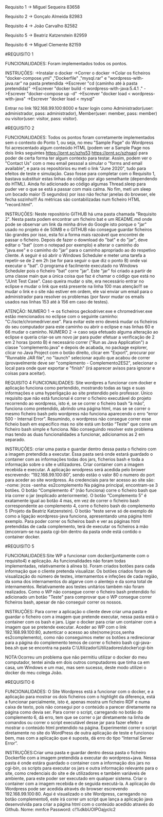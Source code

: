 Requisito 1 -> Miguel Sequeira 83658

Requisito 2 -> Gonçalo Almeida 82983

Requisito 4 -> João Carvalho 82582

Requisito 5 -> Beatriz Katzenstein 82959

Requisito 6 -> Miguel Clemente 82159


#REQUISITO 1

FUNCIONALIDADES:
Foram implementados todos os pontos.

INSTRUÇÕES:
->Instalar o docker
->Correr o docker
->Colar os ficheiros "docker-compose.yml" ,"Dockerfile" ,"mysql.rar" e "wordpress-with-java.rar" na pasta pretendida
->Escrever "cd (caminho até à pasta pretendida)"
->Escrever "docker build -t wordpress-with-java:5.4.1 ."
->Escrever "docker-compose up -d"
->Escrever "docker load < wordpress-with-java"
->Escrever "docker load < mysql"


Entrar no link 192.168.99.100:8000 e fazer login como Administrador(user: administrador, pass: administrador), Member(user: member, pass: member) ou visitor(user: visitor, pass: visitor).

#REQUISITO 2

FUNCIONALIDADES: Todos os pontos foram corretamente implementados sem o contexto do Ponto 1, ou seja, no meu "Sample Page" do Wordpress foi acrescentado algum conteúdo HTML (podem ver a Sample Page nos dois links seguintes https://prnt.sc/szhs53 https://prnt.sc/szhsap) para poder de certa forma ter algum contexto para testar. Assim, podem ver o "Contact Us" com o meu email pessoal a simular o "forms and email available", e para os repositórios eu meti o link "June 2020", tudo para efeitos de teste e simulação. Caso fosse para completar com o Requisito 1, bastava substituir estas linhas de código por algo semelhante (dependendo do HTML). Ainda foi adicionado ao código algumas Thread.sleep para puder ver o que se está a passar com mais calma. No fim, meti um sleep um bocado maior (5 segundos) por isso não fechar janelas do browser, ele fecha sozinho!!! As métricas são contabilizadas num ficheiro HTML "record.html".

INSTRUÇÕES: Neste repositório GITHUB há uma pasta chamada "Requisito 2". Nesta pasta podem encontrar um ficheiro bat e um README.md onde pode se observar um link da minha drive do Google isto porque o "jar" usado no projeto é de 50MB e o GITHUB não consegue guardar ficheiros tão grandes por isso, esta foi a forma mais razoável que encontrei de passar o ficheiro. Depois de fazer o download do "bat" e do "jar", deve editar o "bat" (com o notepad por exemplo) e alterar o caminho do "java.exe" e o caminho do "jar" para o caminho apropriado ao do respetivo cliente. A seguir é só abrir o Windows Scheduler e meter uma tarefa a repetir-se de 2 em 2h (se for para seguir o que diz o ponto B) onde vai executar o "bat". O programa é facilmente executado no Windows Scheduler pois o ficheiro "bat" corre "jar". Este "jar" foi criado a partir de uma classe main que a única coisa que faz é chamar o código que está no "JUnit Test Case". Caso queira mudar o site, era necessário entrar no eclipse e mudar o link que está presente na linha 100 mas atenção!!! se mudar o link e o site não estiver em ordem, ele vai enviar um email para o administrador para resolver os problemas (por favor mudar os emails usados nas linhas 153 até à 156 em caso de testes). 

ATENÇÃO: NUMERO 1 -> os ficheiros geckodriver.exe e chromedriver.exe estão mencionados no eclipse com o seguinte caminho: "C:/iscte/chromedriver.exe". Para evitar este erro deverá mudar os ficheiros do seu computador para este caminho ou abrir o eclipse e nas linhas 60 e 66 mudar o caminho. NUMERO 2 -> caso seja efetuado alguma alteração ao eclipse e queria criar-se um novo jar para puder efetuar a verificação de 2 em 2 horas (ponto B) é necessário correr ("Run as Java Application") a classe "complemento.java" e depois de acabada, no package explorer, clicar no Java Project com o botão direito, clicar em "Export", procurar por "Runnable JAR file", no "launch" selecionar aquilo que acabou de correr (provavelmente deve ser "complemento - Complemento2ES2", selecionar o local para onde quer exportar e "finish" (irá aparecer avisos para ignorar e coisas para aceitar).



REQUISITO 4
FUNCIONALIDADES: Site wordpres a funcionar com docker e aplicação funciona como pertendido, mostrando todas as tags e suas informações e uma hyperligação ao site pretendido pelo professor. Único requisito que não está funcional é correr o ficheiro executável do projeto recorrendo ao wordpress, isto é, se se correr o ficheiro bash “à mão”, funciona como pretendido, abrindo uma página html, mas se se correr o mesmo ficheiro bash pelo wordpress não funciona aparecendo o erro “error 500 - Internal Error”. Resumindo, o wordpress não consegue correr esse ficheio bash em especifico mas no site está um botão “Teste” que corre um ficheiro bash simple e funciona. Não conseguindo resolver este problema mas tendo as duas funcionalidades a funcionar, adicionamos as 2 em separado.

INSTRUÇÕES: criar uma pasta e guardar dentro dessa pasta o ficheiro com a imagem pretendida a executar. Essa pasta será onde estará guardado o container com as informações todas dos jars, ficherios bash e toda a informação sobre o site e utilizadores. 
Criar container com a imagem recebida e executar. A aplicação wrodpress será acedida pelo brower escrevendo: “192.168.99.100:80”, sendo estão o valor 80 o numero do port para aceder ao site wordpress.
As credenciais para ter acesso ao site são:  
-nome: jrcos                                 -senha: es2complemento
Na página principal, encontram-se 3 botões. O botão “Complemento 4” (não funciona) corre o ficheiro bash que iria correr o jar (explicado anteriormente). O botão “Complemento 5” é exatamente igual ao botão 4 mas, em vez de correr o ficheiro bash correspondente ao complemento 4, corre o ficheiro bash do complemento 5 (Projeto da Beatriz Katzenstein). 
O botão “teste serve só de exemplo de como a ligação wordpress-java funciona, apresentando uma página html exemplo.
Para poder correr os ficheiros bash e ver as páginas html pretendidas de cada complemento, terá de executar os ficheiros à mão (enconram-se na pasta cgi-bin dentro da pasta onde está contido o container docker.



#REQUISITO 5

FUNCIONALIDADES:Site WP a funcionar com docker(juntamente com o requisito4) e aplicação. As funcionalidades não foram todas implementadas, relativamente à alinea b). Foram criados botões para cada informação que o cliente pretenda visualizar. Os botões criados foram de visualização do número de testes, internamentos e infeções de cada região, da soma dos internamentos do algarve com o alentejo e da soma total de internamentos. Relativamente aos testes unitários também não foram realizados. Como o WP não consegue correr o ficheiro bash pretendido foi adicionado um botão "Teste" para comprovar que o WP consegue correr ficheiros bash, apesar de não conseguir correr os nossos.

INSTRUÇÕES: Para correr a aplicação o cliente deve criar uma pasta e guardar o ficheiro com a imagem que pretende executar, nessa pasta está o container com os bash e jars. Ligar o docker para criar um container com a imagem que se pretende executar. Aceder ao WP com o link 192.168.99.100:80, autenticar o acesso ao site(nome:jrcos,senha es2complemento), como não conseguimos meter os botões a redirecionar para a página do complemento temos de correr o ficheiro bash cgi-java-bea.sh que se encontra na pasta C:\Utilizador\Utilizadores\docker\cgi-bin

NOTA:Ocorreu um problema que não permitiu utilizar o docker do meu computador, tentei ainda em dois outros computadores que tinha ca em casa, um Windows e um mac, mas sem sucesso, deste modo utilizei o docker do meu colega João.



#REQUISITO 6

FUNCIONALIDADES: O Site Wordpress está a funcionar com o docker, e a aplicação para mostrar os dois ficheiros com o highlight da diferença, está a funcionar parcialmente, isto é, apenas mostra um ficheiro RDF e numa caixa de texto, pois não consegui por o conteúdo a parecer diretamente na página como devia ser. Para correr o script, carregando no botão do complemento 6, dá erro, tem que se correr o jar diretamente na linha de comandos ou correr o script executável desse jar para fazer efeito e mostrar o conteúdo html pretendido na página. Experimentei correr o script diretamente no site do WordPress de outra aplicação de teste e funcionou bem, mas com a aplicação que é suposta, dá erro do tipo “Internal Server Error”. 


INSTRUÇÕES:Criar uma pasta e guardar dentro dessa pasta o ficheiro Dockerfile com a imagem pretendida a executar do wordpress+java. Nessa pasta é onde estára guardado o container com a informação dos jars no cgi-bin, os scripts para executar os jars e outra informação relevante para o site, como credenciais do site e de utilizadores e também variáveis de ambiente, para este poder ser executado em qualquer sistema. Criar o container com a imagem recebida e de seguida executá-la. A aplicação do Wordpress pode ser acedida através do browser escrevendo 192.168.99.100:80. Aqui é visualizado o site Wordpress, carregando no botão complemento6, este irá correr um script que lança a aplicação java desenvolvida para criar a página html com o conteúdo acedido através do Github.
Nome: mmfce
Password: c!%dkbUOIPOajycIc2







